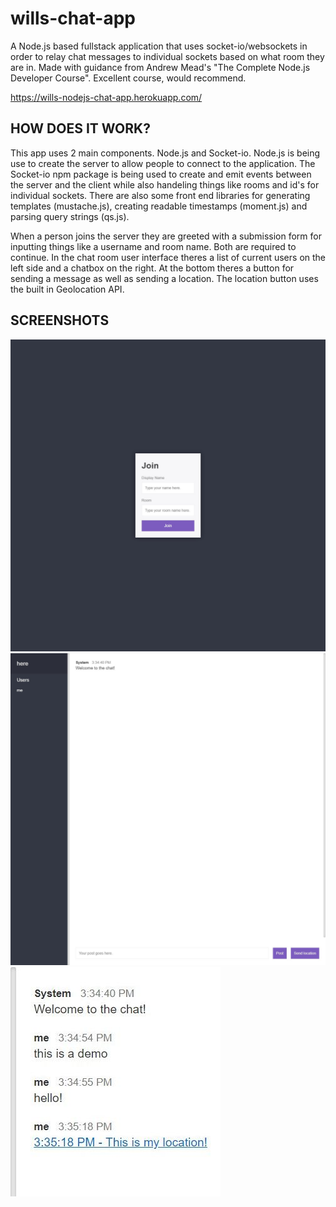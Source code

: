 # wills-chat-app
A Node.js based fullstack application that uses socket-io/websockets in order to relay chat messages to individual sockets based on what room they are in. Made with guidance from Andrew Mead's "The Complete Node.js Developer Course". Excellent course, would recommend.

https://wills-nodejs-chat-app.herokuapp.com/

## HOW DOES IT WORK?
This app uses 2 main components. Node.js and Socket-io. Node.js is being use to create the server to allow people to connect to the application. The Socket-io npm package is being used to create and emit events between the server and the client while also handeling things like rooms and id's for individual sockets. There are also some front end libraries for generating templates (mustache.js), creating readable timestamps (moment.js) and parsing query strings (qs.js).

When a person joins the server they are greeted with a submission form for inputting things like a username and room name. Both are required to continue. In the chat room user interface theres a list of current users on the left side and a chatbox on the right. At the bottom theres a button for sending a message as well as sending a location. The location button uses the built in Geolocation API.

## SCREENSHOTS
![picture of the index form](./docs/wills-nodejs-chat-app.herokuapp.com_017fc91fa86c.jpg)
![picture of the chat user interface](./docs/wills-nodejs-chat-app.herokuapp.com_2e8de4fbb3f3.jpg)
![picture of example message](./docs/wills-nodejs-chat-app.herokuapp.com_01b3f642925d.jpg)